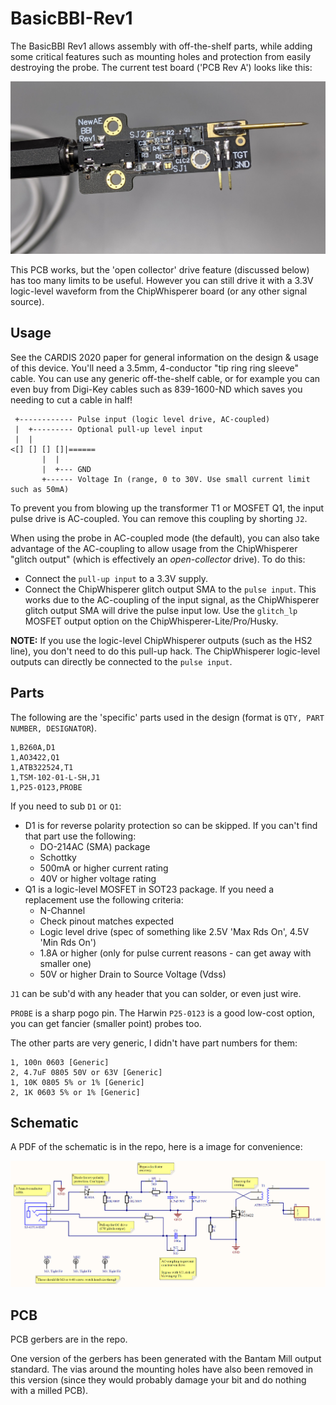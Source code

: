 # BasicBBI-Rev1

The BasicBBI Rev1 allows assembly with off-the-shelf parts, while adding some critical features such as mounting holes and protection from easily destroying the probe. The current test board ('PCB Rev A') looks like this:

![](mainpcb/photo/basicbbi-rev1.jpg)

This PCB works, but the 'open collector' drive feature (discussed below) has too many limits to be useful. However you can still drive it with a 3.3V logic-level waveform from the ChipWhisperer board (or any other signal source).

## Usage

See the CARDIS 2020 paper for general information on the design & usage of this device. You'll need a 3.5mm, 4-conductor "tip ring ring sleeve" cable. You can use any generic off-the-shelf cable, or for example you can even buy from Digi-Key cables such as 839-1600-ND which saves you needing to cut a cable in half!

```
 +------------ Pulse input (logic level drive, AC-coupled)
 |  +--------- Optional pull-up level input
 |  |
<[] [] [] []|======
       |  |
       |  +--- GND
       +------ Voltage In (range, 0 to 30V. Use small current limit such as 50mA)
```

To prevent you from blowing up the transformer T1 or MOSFET Q1, the input pulse drive is AC-coupled. You can remove this coupling by shorting `J2`.

When using the probe in AC-coupled mode (the default), you can also take advantage of the AC-coupling to allow usage from the ChipWhisperer "glitch output" (which is effectively an *open-collector* drive). To do this:

* Connect the `pull-up input` to a 3.3V supply.
* Connect the ChipWhisperer glitch output SMA to the `pulse input`. This works due to the AC-coupling of the input signal, as the ChipWhisperer glitch output SMA will drive the pulse input low. Use the `glitch_lp` MOSFET output option on the ChipWhisperer-Lite/Pro/Husky.

**NOTE:** If you use the logic-level ChipWhisperer outputs (such as the HS2 line), you don't need to do this pull-up hack. The ChipWhisperer logic-level outputs can directly be connected to the `pulse input`.


## Parts

The following are the 'specific' parts used in the design (format is `QTY, PART NUMBER, DESIGNATOR`).

```
1,B260A,D1
1,AO3422,Q1
1,ATB322524,T1
1,TSM-102-01-L-SH,J1
1,P25-0123,PROBE
```

If you need to sub `D1` or `Q1`:

* D1 is for reverse polarity protection so can be skipped. If you can't find that part use the following:
	* DO-214AC (SMA) package
	* Schottky
	* 500mA or higher current rating
	* 40V or higher voltage rating
* Q1 is a logic-level MOSFET in SOT23 package. If you need a replacement use the following criteria:
	* N-Channel
	* Check pinout matches expected
	* Logic level drive (spec of something like 2.5V 'Max Rds On', 4.5V 'Min Rds On')
	* 1.8A or higher (only for pulse current reasons - can get away with smaller one)
	* 50V or higher Drain to Source Voltage (Vdss) 
 
`J1` can be sub'd with any header that you can solder, or even just wire.

`PROBE` is a sharp pogo pin. The Harwin `P25-0123` is a good low-cost option, you can get fancier (smaller point) probes too.

The other parts are very generic, I didn't have part numbers for them:

```
1, 100n 0603 [Generic]
2, 4.7uF 0805 50V or 63V [Generic]
1, 10K 0805 5% or 1% [Generic]
2, 1K 0603 5% or 1% [Generic]
```

## Schematic

A PDF of the schematic is in the repo, here is a image for convenience:

![](basicbbi-v1-mainpcb-schematic.png)

## PCB

PCB gerbers are in the repo.

One version of the gerbers has been generated with the Bantam Mill output standard. The vias around the mounting holes have also been removed in this version (since they would probably damage your bit and do nothing with a milled PCB).